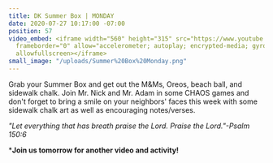 ```yaml
---
title: DK Summer Box | MONDAY
date: 2020-07-27 10:17:00 -07:00
position: 57
video_embed: <iframe width="560" height="315" src="https://www.youtube.com/embed/mkD31SZSBkU"
  frameborder="0" allow="accelerometer; autoplay; encrypted-media; gyroscope; picture-in-picture"
  allowfullscreen></iframe>
small_image: "/uploads/Summer%20Box%20Monday.png"
---
```


Grab your Summer Box and get out the M&Ms, Oreos, beach ball, and sidewalk chalk. Join Mr. Nick and Mr. Adam in some CHAOS games and don't forget to bring a smile on your neighbors' faces this week with some sidewalk chalk art as well as encouraging notes/verses.

*"Let everything that has breath praise the Lord. Praise the Lord."-Psalm 150:6*

***Join us tomorrow for another video and activity!**